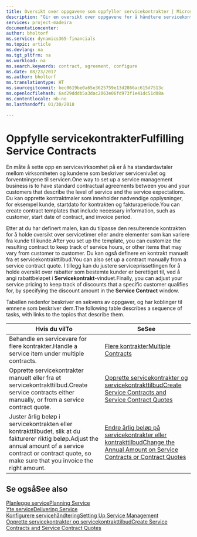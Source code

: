 ```yaml
---
title: Oversikt over oppgavene som oppfyller servicekontrakter | Microsoft-dokumentasjon
description: "Gir en oversikt over oppgavene for å håndtere servicekontrakter med kunder."
services: project-madeira
documentationcenter: 
author: bholtorf
ms.service: dynamics365-financials
ms.topic: article
ms.devlang: na
ms.tgt_pltfrm: na
ms.workload: na
ms.search.keywords: contract, agreement, configure
ms.date: 08/23/2017
ms.author: bholtorf
ms.translationtype: HT
ms.sourcegitcommit: bec0619be0a65e3625759e13d2866ac615d7513c
ms.openlocfilehash: 6ad29dddb5a3dac2063e06fd973f1e41dc51d08a
ms.contentlocale: nb-no
ms.lasthandoff: 01/30/2018

---
```

# <a name="fulfilling-service-contracts"></a><span data-ttu-id="eea02-103">Oppfylle servicekontrakter</span><span class="sxs-lookup"><span data-stu-id="eea02-103">Fulfilling Service Contracts</span></span> 
<span data-ttu-id="eea02-104">Én måte å sette opp en servicevirksomhet på er å ha standardavtaler mellom virksomheten og kundene som beskriver servicenivået og forventningene til servicen.</span><span class="sxs-lookup"><span data-stu-id="eea02-104">One way to set up a service management business is to have standard contractual agreements between you and your customers that describe the level of service and the service expectations.</span></span> <span data-ttu-id="eea02-105">Du kan opprette kontraktmaler som inneholder nødvendige opplysninger, for eksempel kunde, startdato for kontrakten og fakturaperiode.</span><span class="sxs-lookup"><span data-stu-id="eea02-105">You can create contract templates that include necessary information, such as customer, start date of contract, and invoice period.</span></span>  
  
<span data-ttu-id="eea02-106">Etter at du har definert malen, kan du tilpasse den resulterende kontrakten for å holde oversikt over servicetimer eller andre elementer som kan variere fra kunde til kunde.</span><span class="sxs-lookup"><span data-stu-id="eea02-106">After you set up the template, you can customize the resulting contract to keep track of service hours, or other items that may vary from customer to customer.</span></span> <span data-ttu-id="eea02-107">Du kan også definere en kontrakt manuelt fra et servicekontrakttilbud.</span><span class="sxs-lookup"><span data-stu-id="eea02-107">You can also set up a contract manually from a service contract quote.</span></span> <span data-ttu-id="eea02-108">I tillegg kan du justere serviceprissettingen for å holde oversikt over rabatter som bestemte kunder er berettiget til, ved å angi rabattbeløpet i **Servicekontrakt**-vinduet.</span><span class="sxs-lookup"><span data-stu-id="eea02-108">Finally, you can adjust your service pricing to keep track of discounts that a specific customer qualifies for, by specifying the discount amount in the **Service Contract** window.</span></span>  

<span data-ttu-id="eea02-109">Tabellen nedenfor beskriver en sekvens av oppgaver, og har koblinger til emnene som beskriver dem.</span><span class="sxs-lookup"><span data-stu-id="eea02-109">The following table describes a sequence of tasks, with links to the topics that describe them.</span></span>   
  
|<span data-ttu-id="eea02-110">**Hvis du vil**</span><span class="sxs-lookup"><span data-stu-id="eea02-110">**To**</span></span>|<span data-ttu-id="eea02-111">**Se**</span><span class="sxs-lookup"><span data-stu-id="eea02-111">**See**</span></span>|  
|------------|-------------|  
|<span data-ttu-id="eea02-112">Behandle en servicevare for flere kontrakter.</span><span class="sxs-lookup"><span data-stu-id="eea02-112">Handle a service item under multiple contracts.</span></span> | [<span data-ttu-id="eea02-113">Flere kontrakter</span><span class="sxs-lookup"><span data-stu-id="eea02-113">Multiple Contracts</span></span>](service-multiple-contracts.md)|  
|<span data-ttu-id="eea02-114">Opprette servicekontrakter manuelt eller fra et servicekontrakttilbud.</span><span class="sxs-lookup"><span data-stu-id="eea02-114">Create service contracts either manually, or from a service contract quote.</span></span>| [<span data-ttu-id="eea02-115">Opprette servicekontrakter og servicekontrakttilbud</span><span class="sxs-lookup"><span data-stu-id="eea02-115">Create Service Contracts and Service Contract Quotes</span></span>](service-how-to-create-service-contracts-and-service-contract-quotes.md)|
|<span data-ttu-id="eea02-116">Juster årlig beløp i servicekontrakten eller kontrakttilbudet, slik at du fakturerer riktig beløp.</span><span class="sxs-lookup"><span data-stu-id="eea02-116">Adjust the annual amount of a service contract or contract quote, so make sure that you invoice the right amount.</span></span>|[<span data-ttu-id="eea02-117">Endre årlig beløp på servicekontrakter eller kontrakttilbud</span><span class="sxs-lookup"><span data-stu-id="eea02-117">Change the Annual Amount on Service Contracts or Contract Quotes</span></span>](service-how-to-change-the-annual-amount-on-service-contracts-or-contract-quotes.md)|

## <a name="see-also"></a><span data-ttu-id="eea02-118">Se også</span><span class="sxs-lookup"><span data-stu-id="eea02-118">See also</span></span>
[<span data-ttu-id="eea02-119">Planlegge service</span><span class="sxs-lookup"><span data-stu-id="eea02-119">Planning Service</span></span>](service-plan-service.md)  
[<span data-ttu-id="eea02-120">Yte service</span><span class="sxs-lookup"><span data-stu-id="eea02-120">Delivering Service</span></span>](service-deliver-service.md)  
[<span data-ttu-id="eea02-121">Konfigurere servicehåndtering</span><span class="sxs-lookup"><span data-stu-id="eea02-121">Setting Up Service Management</span></span>](service-setup-service.md)  
[<span data-ttu-id="eea02-122">Opprette servicekontrakter og servicekontrakttilbud</span><span class="sxs-lookup"><span data-stu-id="eea02-122">Create Service Contracts and Service Contract Quotes</span></span>](service-how-to-create-service-contracts-and-service-contract-quotes.md)  

